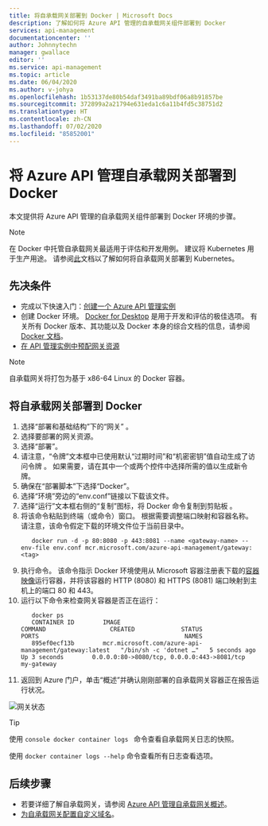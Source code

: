 ```yaml
---
title: 将自承载网关部署到 Docker | Microsoft Docs
description: 了解如何将 Azure API 管理的自承载网关组件部署到 Docker
services: api-management
documentationcenter: ''
author: Johnnytechn
manager: gwallace
editor: ''
ms.service: api-management
ms.topic: article
ms.date: 06/04/2020
ms.author: v-johya
ms.openlocfilehash: 1b53137de80b54daf3491ba89bdf06a8b91857be
ms.sourcegitcommit: 372899a2a21794e631eda1c6a11b4fd5c38751d2
ms.translationtype: HT
ms.contentlocale: zh-CN
ms.lasthandoff: 07/02/2020
ms.locfileid: "85852001"
---
```

# <a name="deploy-an-azure-api-management-self-hosted-gateway-to-docker"></a>将 Azure API 管理自承载网关部署到 Docker

本文提供将 Azure API 管理的自承载网关组件部署到 Docker 环境的步骤。

> [!NOTE]
> 在 Docker 中托管自承载网关最适用于评估和开发用例。 建议将 Kubernetes 用于生产用途。 请参阅[此](how-to-deploy-self-hosted-gateway-kubernetes.md)文档以了解如何将自承载网关部署到 Kubernetes。

## <a name="prerequisites"></a>先决条件

- 完成以下快速入门：[创建一个 Azure API 管理实例](get-started-create-service-instance.md)
- 创建 Docker 环境。 [Docker for Desktop](https://www.docker.com/products/docker-desktop) 是用于开发和评估的极佳选项。 有关所有 Docker 版本、其功能以及 Docker 本身的综合文档的信息，请参阅 [Docker 文档](https://docs.docker.com)。
- [在 API 管理实例中预配网关资源](api-management-howto-provision-self-hosted-gateway.md)

> [!NOTE]
> 自承载网关将打包为基于 x86-64 Linux 的 Docker 容器。

## <a name="deploy-the-self-hosted-gateway-to-docker"></a>将自承载网关部署到 Docker

1. 选择“部署和基础结构”下的“网关” 。
2. 选择要部署的网关资源。
3. 选择“部署”。
4. 请注意，“令牌”文本框中已使用默认“过期时间”和“机密密钥”值自动生成了访问令牌  。 如果需要，请在其中一个或两个控件中选择所需的值以生成新令牌。
5. 确保在“部署脚本”下选择“Docker”。 
6. 选择“环境”旁边的“env.conf”链接以下载该文件。 
7. 选择“运行”文本框右侧的“复制”图标，将 Docker 命令复制到剪贴板 。
8. 将该命令粘贴到终端（或命令）窗口。 根据需要调整端口映射和容器名称。 请注意，该命令假定下载的环境文件位于当前目录中。
   ```
      docker run -d -p 80:8080 -p 443:8081 --name <gateway-name> --env-file env.conf mcr.microsoft.com/azure-api-management/gateway:<tag>
   ```
9. 执行命令。 该命令指示 Docker 环境使用从 Microsoft 容器注册表下载的[容器映像](https://aka.ms/apim/sputnik/dhub)运行容器，并将该容器的 HTTP (8080) 和 HTTPS (8081) 端口映射到主机上的端口 80 和 443。
10. 运行以下命令来检查网关容器是否正在运行：
    ```console
       docker ps
       CONTAINER ID        IMAGE                                                 COMMAND                  CREATED             STATUS              PORTS                                         NAMES
       895ef0ecf13b        mcr.microsoft.com/azure-api-management/gateway:latest   "/bin/sh -c 'dotnet …"   5 seconds ago       Up 3 seconds        0.0.0.0:80->8080/tcp, 0.0.0.0:443->8081/tcp   my-gateway
    ```
11. 返回到 Azure 门户，单击“概述”并确认刚刚部署的自承载网关容器正在报告运行状况。

![网关状态](./media/how-to-deploy-self-hosted-gateway-docker/status.png)

> [!TIP]
> 使用 <code>console docker container logs <gateway-name></code> 命令查看自承载网关日志的快照。
>
> 使用 <code>docker container logs --help</code> 命令查看所有日志查看选项。

## <a name="next-steps"></a>后续步骤

* 若要详细了解自承载网关，请参阅 [Azure API 管理自承载网关概述](self-hosted-gateway-overview.md)。
* [为自承载网关配置自定义域名](api-management-howto-configure-custom-domain-gateway.md)。
